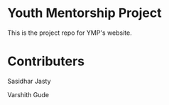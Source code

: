 # Youth Mentorship Project
This is the project repo for YMP's website.
# Contributers
Sasidhar Jasty

Varshith Gude

